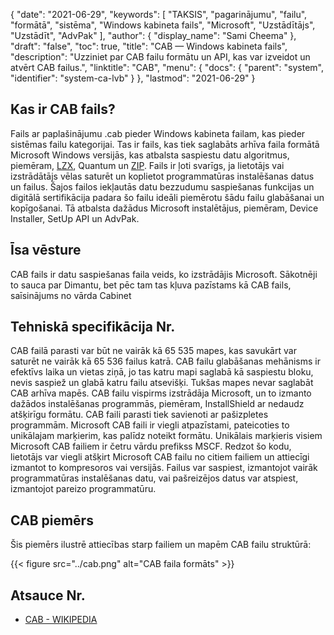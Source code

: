 {
  "date": "2021-06-29",
  "keywords": [
"TAKSIS",
"pagarinājumu",
"failu",
"formātā",
"sistēma",
"Windows kabineta fails",
"Microsoft",
"Uzstādītājs",
"Uzstādīt",
"AdvPak"
],
  "author": {
    "display_name": "Sami Cheema"
},
  "draft": "false",
  "toc": true,
  "title": "CAB — Windows kabineta fails",
  "description": "Uzziniet par CAB failu formātu un API, kas var izveidot un atvērt CAB failus.",
  "linktitle": "CAB",
  "menu": {
    "docs": {
      "parent": "system",
      "identifier": "system-ca-lvb"
}
},
  "lastmod": "2021-06-29"
}

## Kas ir CAB fails? ##

Fails ar paplašinājumu .cab pieder Windows kabineta failam, kas pieder sistēmas failu kategorijai. Tas ir fails, kas tiek saglabāts arhīva faila formātā Microsoft Windows versijās, kas atbalsta saspiestu datu algoritmus, piemēram, [LZX](/compression/lzx/), Quantum un [ZIP](/compression/zip/). Fails ir ļoti svarīgs, ja lietotājs vai izstrādātājs vēlas saturēt un koplietot programmatūras instalēšanas datus un failus. Šajos failos iekļautās datu bezzudumu saspiešanas funkcijas un digitālā sertifikācija padara šo failu ideāli piemērotu šādu failu glabāšanai un kopīgošanai. Tā atbalsta dažādus Microsoft instalētājus, piemēram, Device Installer, SetUp API un AdvPak.

## Īsa vēsture ##

CAB fails ir datu saspiešanas faila veids, ko izstrādājis Microsoft. Sākotnēji to sauca par Dimantu, bet pēc tam tas kļuva pazīstams kā CAB fails, saīsinājums no vārda Cabinet

## Tehniskā specifikācija Nr.

CAB failā parasti var būt ne vairāk kā 65 535 mapes, kas savukārt var saturēt ne vairāk kā 65 536 failus katrā. CAB failu glabāšanas mehānisms ir efektīvs laika un vietas ziņā, jo tas katru mapi saglabā kā saspiestu bloku, nevis saspiež un glabā katru failu atsevišķi. Tukšas mapes nevar saglabāt CAB arhīva mapēs. CAB failu vispirms izstrādāja Microsoft, un to izmanto dažādos instalēšanas programmās, piemēram, InstallShield ar nedaudz atšķirīgu formātu. CAB faili parasti tiek savienoti ar pašizpletes programmām. Microsoft CAB faili ir viegli atpazīstami, pateicoties to unikālajam marķierim, kas palīdz noteikt formātu. Unikālais marķieris visiem Microsoft CAB failiem ir četru vārdu prefikss MSCF. Redzot šo kodu, lietotājs var viegli atšķirt Microsoft CAB failu no citiem failiem un attiecīgi izmantot to kompresoros vai versijās. Failus var saspiest, izmantojot vairāk programmatūras instalēšanas datu, vai pašreizējos datus var atspiest, izmantojot pareizo programmatūru.


## CAB piemērs ##

Šis piemērs ilustrē attiecības starp failiem un mapēm CAB failu struktūrā:

{{< figure src="../cab.png" alt="CAB faila formāts" >}}

## Atsauce Nr.

* [CAB - WIKIPEDIA](https://en.wikipedia.org/wiki/Cabinet_(file_format))
